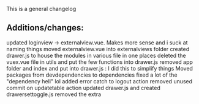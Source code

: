 This is a general changelog

## Additions/changes:
updated loginview -> externalview.vue. Makes more sense and i suck at naming things
moved externalview.vue into externalviews folder
created drawer.js to house the modules in various file in one places
deleted the vuex.vue file in utils and put the few functions into drawer.js
removed app folder and index and put into drawer.js : I did this to simplify things
Moved packages from devdependencies to dependencies
fixed a lot of the "dependency hell" lol
added error catch to logout action
removed unused commit on updatetable action
updated drawer.js and created drawersettoggle.js
removed the extra <template> in the same slot that was unnecessary in Complextables.vue/inlineedit.vue
renamed unused complextables.vue to complextables page to clarify what it is, its a view
ranamed simpletable/tablelist
renamed DashboardViews to dashboard views to clarify where those components render
removed unused response from UsersTables .then((response) => {
switched from vuetify full install to vuetify plugin, same for vue router to the plugin version
switched from vuetify in main.js to the one in the plugin folder to simplify that file(a lot ended up in there)
switched icon imports into vuetify.js
removed extra vue/use(vuetify) in main
add external and dashboard names in paths.js
commented out nprogres in main.js and router/index.js
updated vueitfy.js to new icon format
tried adding v-main to externalviews.vue
switching v-content to v-main Loginform.vue, Externalview, dashboardview
moved helloworld to externalviews
changed import of hellowworld
removed the path from external view parent
changed beforeenter naivagation gaurds so they check for route name and auth status
added switch to beforeeach route gaurd to check for auth or redirect
disabled per route guards, the are still theere if you want to use them
updated external meta data
reverted switch and just used if else in global nav guard
removed one of the per route guards, left one for example
revert nprogress being commented out to test
switched to use axios in plugins to simplfy main.js
made base isntance called rest for axios and set the vue http to it
hopefully it works otherwise gotta find proper way to import
also imported rest into main.js and made vue use it
reverted change to state app folder, will talke that again later
added dark theme to vuetify.js

## Made/Clarified documenting comments to explain code in:
router index.js
router paths.js
getters.js
actions.js
LoginForm.vue
app.vue
drawer.js

